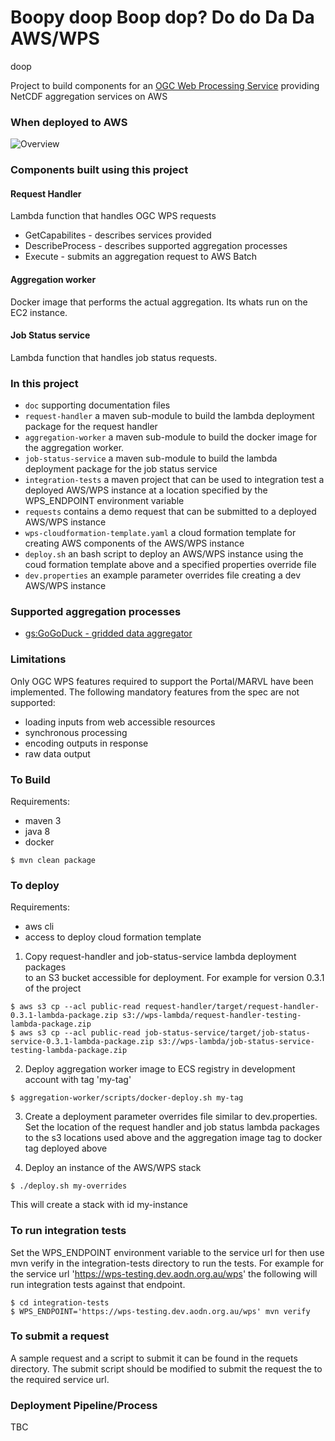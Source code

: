 Boopy doop
Boop dop?
Do do
Da Da
AWS/WPS
=======
doop

Project to build components for an [OGC Web Processing Service](http://www.opengeospatial.org/standards/wps) providing NetCDF aggregation services on AWS   

### When deployed to AWS

![Overview](doc/Overview.png)

### Components built using this project

#### Request Handler

Lambda function that handles OGC WPS requests
  - GetCapabilites - describes services provided
  - DescribeProcess - describes supported aggregation processes
  - Execute - submits an aggregation request to AWS Batch

#### Aggregation worker

Docker image that performs the actual aggregation.  Its whats run on the EC2 instance.

#### Job Status service

Lambda function that handles job status requests.
 
### In this project

- ```doc``` supporting documentation files
- ```request-handler```  a maven sub-module to build the lambda deployment package for the request handler
- ```aggregation-worker``` a maven sub-module to build the docker image for the aggregation worker.
- ```job-status-service``` a maven sub-module to build the lambda deployment package for the job status service
- ```integration-tests``` a maven project that can be used to integration test a deployed AWS/WPS instance at a 
location specified by the WPS_ENDPOINT environment variable    
- ```requests``` contains a demo request that can be submitted to a deployed AWS/WPS instance
- ```wps-cloudformation-template.yaml``` a cloud formation template for creating AWS components of the AWS/WPS instance
- ```deploy.sh``` an bash script to deploy an AWS/WPS instance using the coud formation template above and a specified
properties override file  
- ```dev.properties``` an example parameter overrides file creating a dev AWS/WPS instance   

### Supported aggregation processes

 * [gs:GoGoDuck - gridded data aggregator](doc/GoGoDuck.md)
 
### Limitations

Only OGC WPS features required to support the Portal/MARVL have been implemented. 
The following mandatory features from the spec are not supported:

 - loading inputs from web accessible resources
 - synchronous processing
 - encoding outputs in response
 - raw data output
 
### To Build

Requirements:
 
  * maven 3
  * java 8
  * docker

```
$ mvn clean package
```

### To deploy
 
Requirements:
 
  * aws cli
  * access to deploy cloud formation template

1) Copy request-handler and job-status-service lambda deployment packages  
to an S3 bucket accessible for deployment.   For example for version 0.3.1 of the project

```
$ aws s3 cp --acl public-read request-handler/target/request-handler-0.3.1-lambda-package.zip s3://wps-lambda/request-handler-testing-lambda-package.zip
$ aws s3 cp --acl public-read job-status-service/target/job-status-service-0.3.1-lambda-package.zip s3://wps-lambda/job-status-service-testing-lambda-package.zip
```

2) Deploy aggregation worker image to ECS registry in development account with tag 'my-tag'

```
$ aggregation-worker/scripts/docker-deploy.sh my-tag
```
 
3) Create a deployment parameter overrides file similar to dev.properties.  Set the location of the request
handler and job status lambda packages to the s3 locations used above and the aggregation image tag to docker tag
deployed above

4) Deploy an instance of the AWS/WPS stack 

```
$ ./deploy.sh my-overrides
```

This will create a stack with id my-instance

### To run integration tests

Set the WPS_ENDPOINT environment variable to the service url for then use mvn verify in the integration-tests directory
to run the tests.  For example for the service url 'https://wps-testing.dev.aodn.org.au/wps' the following will 
run integration tests against that endpoint.

```
$ cd integration-tests
$ WPS_ENDPOINT='https://wps-testing.dev.aodn.org.au/wps' mvn verify
```
### To submit a request

A sample request and a script to submit it can be found in the requets directory.   The submit script should be modified
 to submit the request the to the required service url. 

    
### Deployment Pipeline/Process

TBC
